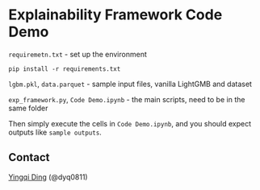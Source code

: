 # Explainability Framework Code Demo

`requiremetn.txt` - set up the environment
```
pip install -r requirements.txt
```

`lgbm.pkl`, `data.parquet` - sample input files, vanilla LightGMB and dataset

`exp_framework.py`, `Code Demo.ipynb` - the main scripts, need to be in the same folder

Then simply execute the cells in `Code Demo.ipynb`, and you should expect outputs like `sample outputs`.

## Contact
[Yingqi Ding](https://github.com/dyq0811) (@dyq0811)

